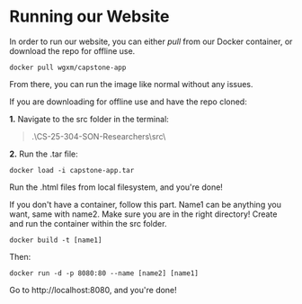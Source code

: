 # Running our Website

In order to run our website, you can either *pull* from our Docker container, or download the repo for offline use. 
```
docker pull wgxm/capstone-app
```

From there, you can run the image like normal without any issues.


If you are downloading for offline use and have the repo cloned:

**1.** Navigate to the src folder in the terminal:

> .\CS-25-304-SON-Researchers\src\


**2.** Run the .tar file:
```
docker load -i capstone-app.tar
```

Run the .html files from local filesystem, and you're done!

If you don't have a container, follow this part. Name1 can be anything you want, same with name2.
Make sure you are in the right directory! Create and run the container within the src folder.
```
docker build -t [name1]
```

Then:
```
docker run -d -p 8080:80 --name [name2] [name1]
```
Go to http://localhost:8080, and you're done!
